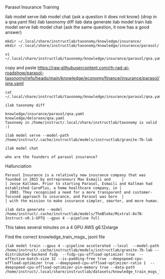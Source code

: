 Parasol Insurance Training

ilab model serve
ilab model chat
{ask a question it does not know}
{drop in a qna.yaml file}
ilab taxonomy diff
ilab data generate
ilab model train
ilab model serve
ilab model chat
{ask the same question, it now has a good answer}



```
mkdir ~/.local/share/instructlab/taxonomy/knowledge/insurance/
mkdir ~/.local/share/instructlab/taxonomy/knowledge/insurance/parasol/
```

```
vi ~/.local/share/instructlab/taxonomy/knowledge/insurance/parasol/qna.yaml
```

copy and paste
https://raw.githubusercontent.com/rh-rad-ai-roadshow/parasol-taxonomy/refs/heads/main/knowledge/economy/finance/insurance/parasol/qna.yaml

```
cat ~/.local/share/instructlab/taxonomy/knowledge/insurance/parasol/qna.yaml
```

```
ilab taxonomy diff
```

```
knowledge/insurance/parasol/qna.yaml
knowledge/deloreon/qna.yaml
Taxonomy in /home/instruct/.local/share/instructlab/taxonomy is valid :)
```

```
ilab model serve --model-path  /home/instruct/.cache/instructlab/models/instructlab/granite-7b-lab
```

```
ilab model chat
```

```
who are the founders of parasol insurance?
```

Hallunciation 
```
Parasol Insurance is a relatively new insurance company that was founded in 2015 by entrepreneurs Max Esmaili and     │
│ Jesse Kallman. Prior to starting Parasol, Esmaili and Kallman had established CarePlus, a home healthcare company, in │
│ 2003. They recognized a need for a more transparent and customer-focused approach to insurance, and Parasol was born  │
│ with the mission to make insurance simpler, smarter, and more human.
```

```
ilab data generate --model /home/instruct/.cache/instructlab/models/TheBloke/Mixtral-8x7B-Instruct-v0.1-GPTQ --gpus 4 --pipeline full
```

This takes several minutes on a 4 GPU AWS g6.12xlarge

Find the correct knowledge_train_msgs_ jsonl file

```
ilab model train --gpus 4 --pipeline accelerated --local  --model-path /home/instruct/.cache/instructlab/models/instructlab/granite-7b-lab --distributed-backend fsdp  --fsdp-cpu-offload-optimizer true  --effective-batch-size 32 --is-padding-free true --deepspeed-cpu-offload-optimizer true --deepspeed-cpu-offload-optimizer-ratio 1  --deepspeed-cpu-offload-optimizer-pin-memory true --data-path /home/instruct/.local/share/instructlab/datasets/knowledge_train_msgs_???
```

